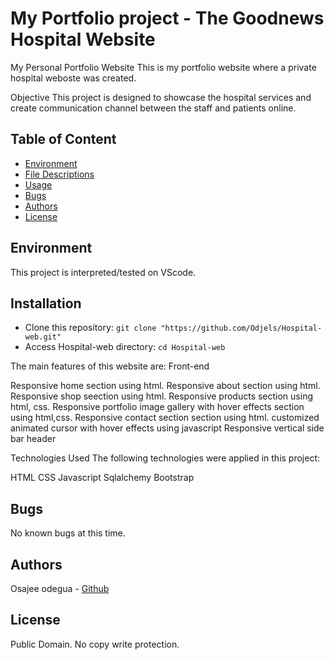 # My Portfolio project - The Goodnews Hospital Website
My Personal Portfolio Website
This is my portfolio website where a private hospital weboste was created.

Objective
This project is designed to showcase  the hospital services  and create communication channel between the staff and patients online.


## Table of Content
* [Environment](#environment)
* [File Descriptions](#file-descriptions)
* [Usage](#usage)
* [Bugs](#bugs)
* [Authors](#authors)
* [License](#license)

## Environment
This project is interpreted/tested on VScode.

## Installation
* Clone this repository: `git clone "https://github.com/Odjels/Hospital-web.git"`
* Access Hospital-web directory: `cd Hospital-web`   


The main features of this website are:
Front-end

 Responsive home section using html.
 Responsive about section using html.
 Responsive shop seection using html.
 Responsive products section using html, css.
 Responsive portfolio image gallery with hover effects section using html,css.
 Responsive contact section section using html.
 customized animated cursor with hover effects using javascript
 Responsive vertical side bar header

 

 Technologies Used
The following technologies were applied in this project:

 HTML
 CSS
 Javascript
 Sqlalchemy
 Bootstrap



## Bugs
No known bugs at this time. 

## Authors
Osajee odegua - [Github](https://github.com/Odjels)   



## License
Public Domain. No copy write protection. 
#